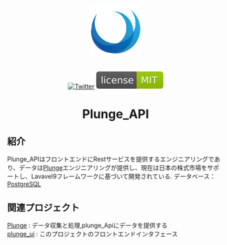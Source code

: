 <div align="center"> <a href="https://github.com/Harvey-Specter/plunge_api"> <img width="120" src="./logo_1024.png"> </a><br/><br/>

[![Twitter](https://img.shields.io/badge/Twitter-%231DA1F2.svg?logo=Twitter&logoColor=white)](https://twitter.com/@Lihong671) [![license](./mit_lic.svg)](LICENSE)
<h1>Plunge_API</h1>
</div>

## 紹介

Plunge_APIはフロントエンドにRestサービスを提供するエンジニアリングであり、データは[Plunge](https://github.com/Harvey-Specter/plunge)エンジニアリングが提供し、現在は日本の株式市場をサポートし、Lavavel9フレームワークに基づいて開発されている. データベース：[PostgreSQL](https://www.postgresql.org)

## 関連プロジェクト
[Plunge](https://github.com/Harvey-Specter/plunge) :  データ収集と処理,plunge_Apiにデータを提供する     
[plunge_ui](https://github.com/Harvey-Specter/plunge_ui) : このプロジェクトのフロントエンドインタフェース

